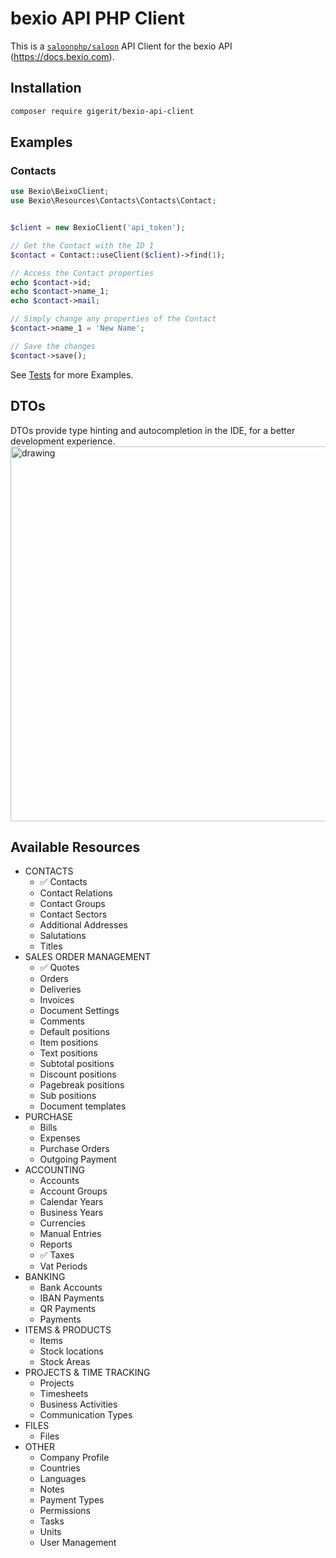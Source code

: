 # bexio API PHP Client

This is a <a href="https://docs.saloon.dev/">`saloonphp/saloon`</a> API Client for the bexio
API (https://docs.bexio.com).

## Installation

```sh
composer require gigerit/bexio-api-client
```

## Examples

### Contacts

```php 
use Bexio\BeixoClient;
use Bexio\Resources\Contacts\Contacts\Contact;


$client = new BexioClient('api_token');

// Get the Contact with the ID 1
$contact = Contact::useClient($client)->find(1); 

// Access the Contact properties
echo $contact->id;
echo $contact->name_1;
echo $contact->mail;

// Simply change any properties of the Contact
$contact->name_1 = 'New Name'; 

// Save the changes
$contact->save(); 
````

See [Tests](tests/Feature/Resources) for more Examples.

## DTOs

DTOs provide type hinting and autocompletion in the IDE, for a better development experience.
<img src="docs/assets/contacts_typehint.png" alt="drawing" width="600"/>

## Available Resources

- CONTACTS
    - ✅ Contacts
    - Contact Relations
    - Contact Groups
    - Contact Sectors
    - Additional Addresses
    - Salutations
    - Titles
- SALES ORDER MANAGEMENT
    - ✅ Quotes
    - Orders
    - Deliveries
    - Invoices
    - Document Settings
    - Comments
    - Default positions
    - Item positions
    - Text positions
    - Subtotal positions
    - Discount positions
    - Pagebreak positions
    - Sub positions
    - Document templates
- PURCHASE
    - Bills
    - Expenses
    - Purchase Orders
    - Outgoing Payment
- ACCOUNTING
    - Accounts
    - Account Groups
    - Calendar Years
    - Business Years
    - Currencies
    - Manual Entries
    - Reports
    - ✅ Taxes
    - Vat Periods
- BANKING
    - Bank Accounts
    - IBAN Payments
    - QR Payments
    - Payments
- ITEMS & PRODUCTS
    - Items
    - Stock locations
    - Stock Areas
- PROJECTS & TIME TRACKING
    - Projects
    - Timesheets
    - Business Activities
    - Communication Types
- FILES
    - Files
- OTHER
    - Company Profile
    - Countries
    - Languages
    - Notes
    - Payment Types
    - Permissions
    - Tasks
    - Units
    - User Management

